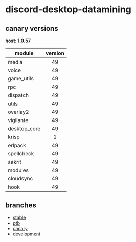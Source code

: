 # discord-desktop-datamining

## canary versions

**host: 1.0.57**

| module | version |
| ------ | :-----: |
| media | 49 |
| voice | 49 |
| game_utils | 49 |
| rpc | 49 |
| dispatch | 49 |
| utils | 49 |
| overlay2 | 49 |
| vigilante | 49 |
| desktop_core | 49 |
| krisp | 1 |
| erlpack | 49 |
| spellcheck | 49 |
| sekrit | 49 |
| modules | 49 |
| cloudsync | 49 |
| hook | 49 |

## branches

- [stable](https://github.com/OpenAsar/discord-desktop-datamining/tree/stable)
- [ptb](https://github.com/OpenAsar/discord-desktop-datamining/tree/ptb)
- [canary](https://github.com/OpenAsar/discord-desktop-datamining/tree/canary)
- [development](https://github.com/OpenAsar/discord-desktop-datamining/tree/development)